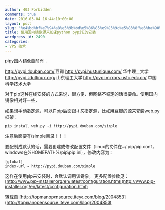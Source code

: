 ```yaml
---
author: 403 Forbidden
comments: true
date: 2016-03-04 16:44:10+00:00
layout: post
slug: '%e4%bd%bf%e7%94%a8%e5%9b%bd%e5%86%85%e9%95%9c%e5%83%8f%e6%ba%90%e6%9d%a5%e5%8a%a0%e9%80%9fpython-pypi%e5%8c%85%e7%9a%84%e5%ae%89%e8%a3%85'
title: 使用国内镜像源来加速python pypi包的安装
wordpress_id: 2490
categories:
- VPS 技术
---
```

pipy国内镜像目前有：
 
http://pypi.douban.com/  豆瓣
http://pypi.hustunique.com/  华中理工大学
http://pypi.sdutlinux.org/  山东理工大学
http://pypi.mirrors.ustc.edu.cn/  中国科学技术大学
 
对于pip这种在线安装的方式来说，很方便，但网络不稳定的话很要命。使用国内镜像相对好一些，
 
如果想手动指定源，可以在pip后面跟-i 来指定源，比如用豆瓣的源来安装web.py框架：
```shell
pip install web.py -i http://pypi.douban.com/simple
```

 
注意后面要有/simple目录！！！
 
要配制成默认的话，需要创建或修改配置文件（linux的文件在~/.pip/pip.conf，windows在%HOMEPATH%\pip\pip.ini），修改内容为：
```
[global]
index-url = http://pypi.douban.com/simple
```

 
这样在使用pip来安装时，会默认调用该镜像。
更多配置参数见：[http://www.pip-installer.org/en/latest/configuration.html](http://www.pip-installer.org/en/latest/configuration.html)

转载自 [http://topmanopensource.iteye.com/blog/2004853](http://topmanopensource.iteye.com/blog/2004853)
